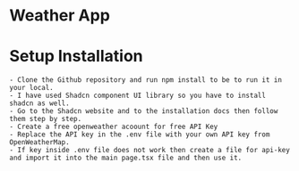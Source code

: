 # Weather App

# Setup Installation

    - Clone the Github repository and run npm install to be to run it in your local.
    - I have used Shadcn component UI library so you have to install shadcn as well.
    - Go to the Shadcn website and to the installation docs then follow them step by step.
    - Create a free openweather acoount for free API Key
    - Replace the API key in the .env file with your own API key from OpenWeatherMap.
    - If key inside .env file does not work then create a file for api-key and import it into the main page.tsx file and then use it.
